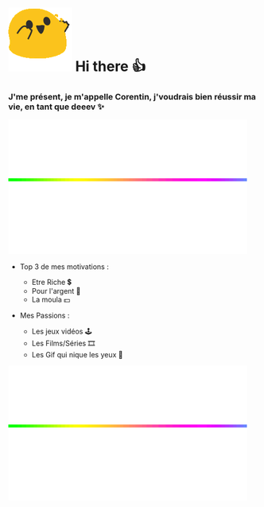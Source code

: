 
# ![Blob](blob.gif) Hi there :+1:


### J'me présent, je m'appelle Corentin, j'voudrais bien réussir ma vie, en tant que deeev :sparkles:


![Line](line.gif)



* Top 3 de mes motivations :
    * Etre Riche 💲
    * Pour l'argent 🤑
    * La moula 💵



* Mes Passions :
    * Les jeux vidéos 🕹️
    * Les Films/Séries 🎞️
    * Les Gif qui nique les yeux 🚬

![Line](line.gif)






<!--


- 🔭 I’m currently working on ...
- 🌱 I’m currently learning ...
- 👯 I’m looking to collaborate on ...
- 🤔 I’m looking for help with ...
- 💬 Ask me about ...
- 📫 How to reach me: ...
- 😄 Pronouns: ...
- ⚡ Fun fact: ...
-->


